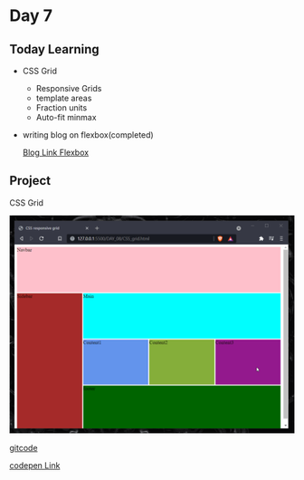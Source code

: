 # Day 7

## **Today Learning**

- CSS Grid

  - Responsive Grids
  - template areas
  - Fraction units
  - Auto-fit minmax

- writing blog on flexbox(completed)

  [Blog Link Flexbox](https://arpit-gupta.hashnode.dev/flexbox-and-its-common-properties)

## Project

CSS Grid

![grid](./Assets/cssGrid.gif)

[gitcode](./Project/)

[codepen Link](https://codepen.io/arpit0498-the-vuer/pen/LYgjjGQ)
